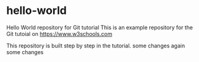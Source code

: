 # hello-world
Hello World repository for Git tutorial
This is an example repository for the Git tutoial on https://www.w3schools.com

This repository is built step by step in the tutorial. 
some changes
again some changes
